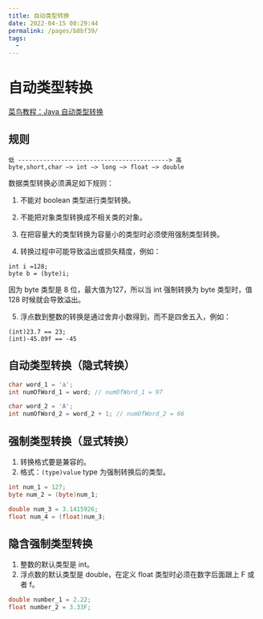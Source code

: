 ```yaml
---
title: 自动类型转换
date: 2022-04-15 00:29:44
permalink: /pages/b8bf39/
tags:
  - 
---
```

# 自动类型转换

[菜鸟教程：Java 自动类型转换](https://www.runoob.com/java/java-basic-datatypes.html#:~:text=Unicode%E5%AD%97%E7%AC%A6%20(xxxx)-,%E8%87%AA%E5%8A%A8%E7%B1%BB%E5%9E%8B%E8%BD%AC%E6%8D%A2,-%E6%95%B4%E5%9E%8B%E3%80%81%E5%AE%9E%E5%9E%8B)

## 规则

```
低 ------------------------------------------> 高 
byte,short,char —> int —> long —> float —> double
```
数据类型转换必须满足如下规则：

1. 不能对 boolean 类型进行类型转换。

2. 不能把对象类型转换成不相关类的对象。

3. 在把容量大的类型转换为容量小的类型时必须使用强制类型转换。

4. 转换过程中可能导致溢出或损失精度，例如：

```
int i =128;   
byte b = (byte)i;
```

因为 byte 类型是 8 位，最大值为127，所以当 int 强制转换为 byte 类型时，值 128 时候就会导致溢出。

5. 浮点数到整数的转换是通过舍弃小数得到，而不是四舍五入，例如：

```
(int)23.7 == 23;       
(int)-45.89f == -45
```

## 自动类型转换（隐式转换）

```Java
char word_1 = 'a';
int numOfWord_1 = word; // numOfWord_1 = 97

char word_2 = 'A';
int numOfWord_2 = word_2 + 1; // numOfWord_2 = 66
```

## 强制类型转换（显式转换）

1. 转换格式要是兼容的。
2. 格式：`(type)value` type 为强制转换后的类型。

```Java
int num_1 = 127;
byte num_2 = (byte)num_1;

double num_3 = 3.1415926;
float num_4 = (float)num_3;
```

## 隐含强制类型转换

1. 整数的默认类型是 int。
2. 浮点数的默认类型是 double，在定义 float 类型时必须在数字后面跟上 F 或者 f。

```Java
double number_1 = 2.22;
float number_2 = 3.33F;
```



